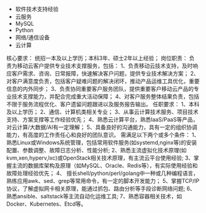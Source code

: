 - 软件技术支持经验
- 云服务
- MySQL
- Python
- 网络/通信设备
- 云计算

核心要求：
统招一本及以上学历；本科3年、硕士2年以上经验；
岗位职责：
负责为移动云客户提供专业技术支撑服务，包括：
1、负责移动云技术支持，及时响应客户需求、咨询、日常报障，快速解决客户问题，提供专业技术解决方案；
2、对客户满意度负责，包括客户疑难问题的解决闭环，推动产品运维工具优化，重要信息的内外同步；
3、负责协同重要客户服务团队，提供重要客户移动云产品的专业技术支撑能力，并配合完成重大活动保障；
4、对客户服务整体结果负责，包括不限于服务流程优化、客户遗留问题跟进以及服务报告输出。
任职要求：
1、本科及以上学历；
2、通信、计算机类相关专业；
3、从事云计算技术服务、项目技术支持、方案支撑等工作经验优先；
4、熟悉云计算平台，熟悉IaaS/PaaS等产品，对云计算/大数据/AI有一定理解；
5、具备良好的沟通能力，具有一定的组织协调能力，有高度的工作责任心和良好的团队意识。
需满足以下两个或多个条件：
1、熟悉Linux或Windows系统管理，包括常用软件服务(如systemd,nginx等)的安装配置、参数调整、故障日志分析、性能分析;
2、熟悉主流虚拟化技术原理(如kvm,xen,hyperv,lxc)或OpenStack相关技术原理，有主流云平台使用经验;
3、掌握主流的数据库架构及原理（如MySQL、Oracle、Redis等），有实际使用经验和故障处理经验优先；
4、 擅长shell/python/perl/golang中一种或几种编程语言，熟练应用awk、sed、grep等常用命令，有一定的脚本开发能力；
5、掌握TCP/IP协议，了解虚拟网卡相关原理，能通过抓包、路由分析等手段诊断网络问题;
6、熟悉ansible、saltstack等主流自动化运维工具;
7、熟悉容器相关技术，如Docker、Kubernetes、Etcd等。